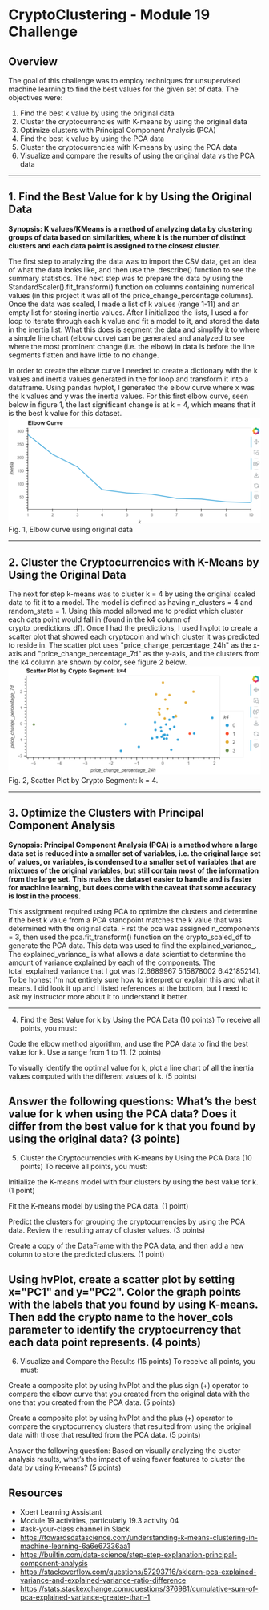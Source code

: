 # CryptoClustering - Module 19 Challenge

## Overview
The goal of this challenge was to employ techniques for unsupervised machine learning to find the best values for the given set of data. The objectives were:
1. Find the best k value by using the original data
2. Cluster the cryptocurrencies with K-means by using the original data
3. Optimize clusters with Principal Component Analysis (PCA)
4. Find the best k value by using the PCA data
5. Cluster the cryptocurrencies with K-means by using the PCA data
6. Visualize and compare the results of using the original data vs the PCA data
--------------------------------
## 1. Find the Best Value for k by Using the Original Data
**Synopsis: K values/KMeans is a method of analyzing data by clustering groups of data based on similarities, where k is the number of distinct clusters and each data point is assigned to the closest cluster.**

The first step to analyzing the data was to import the CSV data, get an idea of what the data looks like, and then use the .describe() function to see the summary statistics. The next step was to prepare the data by using the StandardScaler().fit_transform() function on columns containing numerical values (in this project it was all of the price_change_percentage columns). Once the data was scaled, I made a list of k values (range 1-11) and an empty list for storing inertia values. After I initialized the lists, I used a for loop to iterate through each k value and fit a model to it, and stored the data in the inertia list. What this does is segment the data and simplify it to where a simple line chart (elbow curve) can be generated and analyzed to see where the most prominent change (i.e. the elbow) in data is before the line segments flatten and have little to no change. 

In order to create the elbow curve I needed to create a dictionary with the k values and inertia values generated in the for loop and transform it into a dataframe. Using pandas hvplot, I generated the elbow curve where x was the k values and y was the inertia values. For this first elbow curve, seen below in figure 1, the last significant change is at k = 4, which means that it is the best k value for this dataset.
![alt text](plot_images/elbow.png)
Fig. 1, Elbow curve using original data

---------------------------------
## 2. Cluster the Cryptocurrencies with K-Means by Using the Original Data
The next for step k-means was to cluster k = 4 by using the original scaled data to fit it to a model. The model is defined as having n_clusters = 4 and random_state = 1. Using this model allowed me to predict which cluster each data point would fall in (found in the k4 column of crypto_predictions_df). Once I had the predictions, I used hvplot to create a scatter plot that showed each cryptocoin and which cluster it was predicted to reside in. The scatter plot uses "price_change_percentage_24h" as the x-axis and "price_change_percentage_7d" as the y-axis, and the clusters from the k4 column are shown by color, see figure 2 below.
![alt text](plot_images/crypto_clusters.png)
Fig. 2, Scatter Plot by Crypto Segment: k = 4.

------------------------------
## 3. Optimize the Clusters with Principal Component Analysis
**Synopsis: Principal Component Analysis (PCA) is a method where a large data set is reduced into a smaller set of variables, i.e. the original large set of values, or variables, is condensed to a smaller set of variables that are mixtures of the original variables, but still contain most of the information from the large set. This makes the dataset easier to handle and is faster for machine learning, but does come with the caveat that some accuracy is lost in the process.**

This assignment required using PCA to optimize the clusters and determine if the best k value from a PCA standpoint matches the k value that was determined with the original data. First the pca was assigned n_components = 3, then used the pca.fit_transform() function on the crypto_scaled_df to generate the PCA data. This data was used to find the explained_variance_. The explained_variance_ is what allows a data scientist to determine the amount of variance explained by each of the components. The total_explained_variance that I got was [2.6689967 5.15878002 6.42185214]. To be honest I'm not entirely sure how to interpret or explain this and what it means. I did look it up and I listed references at the bottom, but I need to ask my instructor more about it to understand it better.

---------------------------------
4. Find the Best Value for k by Using the PCA Data (10 points)
To receive all points, you must:

Code the elbow method algorithm, and use the PCA data to find the best value for k. Use a range from 1 to 11. (2 points)

To visually identify the optimal value for k, plot a line chart of all the inertia values computed with the different values of k. (5 points)

Answer the following questions: What’s the best value for k when using the PCA data? Does it differ from the best value for k that you found by using the original data? (3 points)
---------------------------------
5. Cluster the Cryptocurrencies with K-means by Using the PCA Data (10 points)
To receive all points, you must:

Initialize the K-means model with four clusters by using the best value for k. (1 point)

Fit the K-means model by using the PCA data. (1 point)

Predict the clusters for grouping the cryptocurrencies by using the PCA data. Review the resulting array of cluster values. (3 points)

Create a copy of the DataFrame with the PCA data, and then add a new column to store the predicted clusters. (1 point)

Using hvPlot, create a scatter plot by setting x="PC1" and y="PC2". Color the graph points with the labels that you found by using K-means. Then add the crypto name to the hover_cols parameter to identify the cryptocurrency that each data point represents. (4 points)
-------------------------------
6. Visualize and Compare the Results (15 points)
To receive all points, you must:

Create a composite plot by using hvPlot and the plus sign (+) operator to compare the elbow curve that you created from the original data with the one that you created from the PCA data. (5 points)

Create a composite plot by using hvPlot and the plus (+) operator to compare the cryptocurrency clusters that resulted from using the original data with those that resulted from the PCA data. (5 points)

Answer the following question: Based on visually analyzing the cluster analysis results, what’s the impact of using fewer features to cluster the data by using K-means? (5 points)

## Resources
- Xpert Learning Assistant
- Module 19 activities, particularly 19.3 activity 04
- #ask-your-class channel in Slack
- https://towardsdatascience.com/understanding-k-means-clustering-in-machine-learning-6a6e67336aa1
- https://builtin.com/data-science/step-step-explanation-principal-component-analysis
- https://stackoverflow.com/questions/57293716/sklearn-pca-explained-variance-and-explained-variance-ratio-difference
- https://stats.stackexchange.com/questions/376981/cumulative-sum-of-pca-explained-variance-greater-than-1

